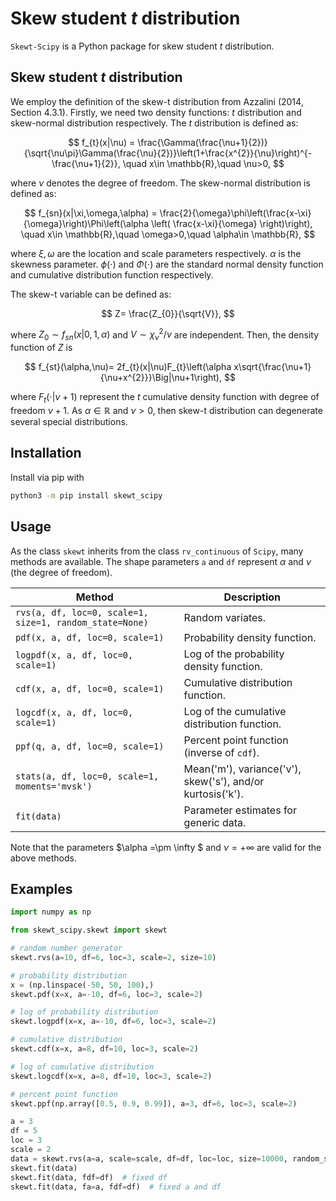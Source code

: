 # Skew student $t$ distribution

`Skewt-Scipy` is a Python package for skew student $t$ distribution.

## Skew student $t$ distribution

We employ the definition of the skew-t distribution from Azzalini (2014, Section 4.3.1). Firstly, we need two density functions: $t$ distribution and skew-normal distribution respectively. The $t$ distribution is defined as:

$$
f_{t}(x|\nu) = \frac{\Gamma(\frac{\nu+1}{2})}{\sqrt{\nu\pi}\Gamma(\frac{\nu}{2})}\left(1+\frac{x^{2}}{\nu}\right)^{-\frac{\nu+1}{2}}, \quad x\in \mathbb{R},\quad \nu>0,
$$

where $\nu$ denotes the degree of freedom. The skew-normal distribution is defined as:

$$
f_{sn}(x|\xi,\omega,\alpha) = \frac{2}{\omega}\phi\left(\frac{x-\xi}{\omega}\right)\Phi\left(\alpha \left( \frac{x-\xi}{\omega} \right)\right), \quad x\in \mathbb{R},\quad \omega>0,\quad \alpha\in \mathbb{R},
$$

where $\xi, \omega$ are the location and scale parameters respectively. $\alpha$ is the skewness parameter. $\phi(\cdot)$ and $\Phi(\cdot)$ are the standard normal density function and cumulative distribution function respectively.

The skew-t variable can be defined as:

$$
Z= \frac{Z_{0}}{\sqrt{V}},
$$

where $Z_{0}\sim f_{sn}(x|0,1,\alpha)$
and $V\sim \chi^{2}_{\nu}/\nu$ are independent. Then, the density function of $Z$ is

$$
f_{st}(\alpha,\nu)= 2f_{t}(x|\nu)F_{t}\left(\alpha x\sqrt{\frac{\nu+1}{\nu+x^{2}}}\Big|\nu+1\right),
$$

where $F_{t}(\cdot|\nu+1)$ represent the $t$ cumulative density function with degree of freedom $\nu+1$. As $\alpha\in \mathbb{R}$ and $\nu>0$, then skew-t distribution can degenerate several special distributions.

## Installation

Install via pip with

```bash
python3 -m pip install skewt_scipy
```

## Usage

As the class `skewt` inherits from the class `rv_continuous` of `Scipy`, many methods are available. The shape parameters `a` and `df` represent $\alpha$ and $\nu$ (the degree of freedom).

| Method                                                  | Description                                                |
| ------------------------------------------------------- | ---------------------------------------------------------- |
| `rvs(a, df, loc=0, scale=1, size=1, random_state=None)` | Random variates.                                           |
| `pdf(x, a, df, loc=0, scale=1)`                         | Probability density function.                              |
| `logpdf(x, a, df, loc=0, scale=1)`                      | Log of the probability density function.                   |
| `cdf(x, a, df, loc=0, scale=1)`                         | Cumulative distribution function.                          |
| `logcdf(x, a, df, loc=0, scale=1)`                      | Log of the cumulative distribution function.               |
| `ppf(q, a, df, loc=0, scale=1)`                         | Percent point function (inverse of `cdf`).                 |
| `stats(a, df, loc=0, scale=1, moments='mvsk')`          | Mean('m'), variance('v'), skew('s'), and/or kurtosis('k'). |
| `fit(data)`                                             | Parameter estimates for generic data.                      |

Note that the parameters $\alpha =\pm \infty $ and $\nu=+\infty$ are valid for the above methods.

## Examples

```python
import numpy as np

from skewt_scipy.skewt import skewt

# random number generator
skewt.rvs(a=10, df=6, loc=3, scale=2, size=10)

# probability distribution
x = (np.linspace(-50, 50, 100),)
skewt.pdf(x=x, a=-10, df=6, loc=3, scale=2)

# log of probability distribution
skewt.logpdf(x=x, a=-10, df=6, loc=3, scale=2)

# cumulative distribution
skewt.cdf(x=x, a=8, df=10, loc=3, scale=2)

# log of cumulative distribution
skewt.logcdf(x=x, a=8, df=10, loc=3, scale=2)

# percent point function
skewt.ppf(np.array([0.5, 0.9, 0.99]), a=3, df=6, loc=3, scale=2)

a = 3
df = 5
loc = 3
scale = 2
data = skewt.rvs(a=a, scale=scale, df=df, loc=loc, size=10000, random_state=123)
skewt.fit(data)
skewt.fit(data, fdf=df)  # fixed df
skewt.fit(data, fa=a, fdf=df)  # fixed a and df
```
